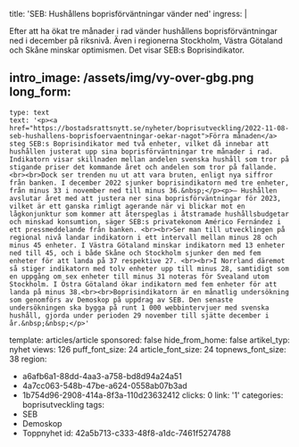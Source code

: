 title: 'SEB: Hushållens boprisförväntningar vänder ned'
ingress: |
  <p>Efter att ha ökat tre månader i rad vänder hushållens boprisförväntningar ned i december på riksnivå. Även i regionerna Stockholm, Västra Götaland och Skåne minskar optimismen. Det visar SEB:s Boprisindikator.
  </p>
  
intro_image: /assets/img/vy-over-gbg.png
long_form:
  -
    type: text
    text: '<p><a href="https://bostadsrattsnytt.se/nyheter/boprisutveckling/2022-11-08-seb-hushallens-boprisfoervaentningar-oekar-nagot">Förra månaden</a> steg SEB:s Boprisindikator med två enheter, vilket då innebar att hushållen justerat upp sina boprisförväntningar tre månader i rad. Indikatorn visar skillnaden mellan andelen svenska hushåll som tror på stigande priser det kommande året och andelen som tror på fallande.<br><br>Dock ser trenden nu ut att vara bruten, enligt nya siffror från banken. I december 2022 sjunker boprisindikatorn med tre enheter, från minus 33 i november ned till minus 36.&nbsp;</p><p>– Hushållen avslutar året med att justera ner sina boprisförväntningar för 2023, vilket är ett ganska rimligt agerande när vi blickar mot en lågkonjunktur som kommer att återspeglas i åtstramade hushållsbudgetar och minskad konsumtion, säger SEB:s privatekonom Américo Fernández i ett pressmeddelande från banken. <br><br>Ser man till utvecklingen på regional nivå landar indikatorn i ett intervall mellan minus 28 och minus 45 enheter. I Västra Götaland minskar indikatorn med 13 enheter ned till 45, och i både Skåne och Stockholm sjunker den med fem enheter för att landa på 37 respektive 27. <br><br>I Norrland däremot så stiger indikatorn med tolv enheter upp till minus 28, samtidigt som en uppgång om sex enheter till minus 31 noteras för Svealand utom Stockholm. I Östra Götaland ökar indikatorn med fem enheter för att landa på minus 38.<br><br>Boprisindikatorn är en månatlig undersökning som genomförs av Demoskop på uppdrag av SEB. Den senaste undersökningen ska bygga på runt 1 000 webbintervjuer med svenska hushåll, gjorda under perioden 29 november till sjätte december i år.&nbsp;&nbsp;</p>'
template: articles/article
sponsored: false
hide_from_home: false
artikel_typ: nyhet
views: 126
puff_font_size: 24
article_font_size: 24
topnews_font_size: 38
region:
  - a6afb6a1-88dd-4aa3-a758-bd8d94a24a51
  - 4a7cc063-548b-47be-a624-0558ab07b3ad
  - 1b754d96-2908-414a-8f3a-110d23632412
clicks: 0
link: '1'
categories: boprisutveckling
tags:
  - SEB
  - Demoskop
  - Toppnyhet
id: 42a5b713-c333-48f8-a1dc-7461f5274788
